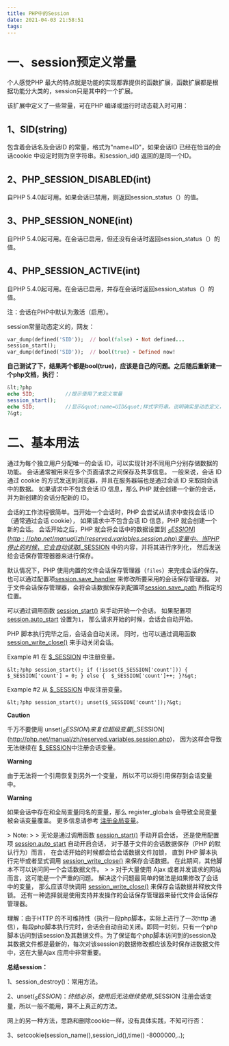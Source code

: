 ```yaml
---
title: PHP中的Session
date: 2021-04-03 21:58:51
tags:
---
```


# 一、session预定义常量

个人感觉PHP 最大的特点就是功能的实现都靠提供的函数扩展，函数扩展都是根据功能分大类的，session只是其中的一个扩展。

该扩展中定义了一些常量，可在PHP 编译或运行时动态载入时可用：

## **1、SID(string)**

包含着会话名及会话ID 的常量，格式为&quot;name=ID&quot;，如果会话ID 已经在恰当的会话cookie 中设定时则为空字符串。和session_id() 返回的是同一个ID。



## **2、PHP_SESSION_DISABLED(int)**

自PHP 5.4.0起可用。如果会话已禁用，则返回session_status（）的值。



## **3、PHP_SESSION_NONE(int)**

自PHP 5.4.0起可用。在会话已启用，但还没有会话时返回session_status（）的值。



## **4、PHP_SESSION_ACTIVE(int)**

自PHP 5.4.0起可用。在会话已启用，并存在会话时返回session_status（）的值。

注：会话在PHP中默认为激活（启用）。



session常量动态定义的，网友：



```ruby
var_dump(defined('SID'));  // bool(false) - Not defined...
session_start();
var_dump(defined('SID'));  // bool(true) - Defined now!
```

**自己测试了下，结果两个都是bool(true)，应该是自己的问题。之后随后重新建一个php文档，执行：**



```php
&lt;?php
echo SID;          //提示使用了未定义常量
session_start();
echo SID;          //显示&quot;name=UID&quot;样式字符串。说明确实是动态定义，因为没有会话就没有会话的UID.
?&gt;
```

# **二、基本用法**

通过为每个独立用户分配唯一的会话 ID，可以实现针对不同用户分别存储数据的功能。 会话通常被用来在多个页面请求之间保存及共享信息。  一般来说，会话 ID 通过 cookie 的方式发送到浏览器，并且在服务器端也是通过会话 ID 来取回会话中的数据。 如果请求中不包含会话 ID 信息，那么 PHP 就会创建一个新的会话，并为新创建的会话分配新的 ID。

会话的工作流程很简单。当开始一个会话时，PHP 会尝试从请求中查找会话 ID （通常通过会话 cookie）， 如果请求中不包含会话 ID 信息，PHP 就会创建一个新的会话。 会话开始之后，PHP 就会将会话中的数据设置到 [$_SESSION](http://php.net/manual/zh/reserved.variables.session.php) 变量中。 当 PHP 停止的时候，它会自动读取 [$_SESSION](http://php.net/manual/zh/reserved.variables.session.php) 中的内容，并将其进行序列化， 然后发送给会话保存管理器器来进行保存。

默认情况下，PHP 使用内置的文件会话保存管理器（`files`）来完成会话的保存。 也可以通过配置项[session.save_handler](http://php.net/manual/zh/session.configuration.php#ini.session.save-handler) 来修改所要采用的会话保存管理器。 对于文件会话保存管理器，会将会话数据保存到配置项[session.save_path](http://php.net/manual/zh/session.configuration.php#ini.session.save-path) 所指定的位置。

可以通过调用函数 [session_start()](http://php.net/manual/zh/function.session-start.php) 来手动开始一个会话。 如果配置项 [session.auto_start](http://php.net/manual/zh/session.configuration.php#ini.session.auto-start) 设置为`1`， 那么请求开始的时候，会话会自动开始。

PHP 脚本执行完毕之后，会话会自动关闭。 同时，也可以通过调用函数 [session_write_close()](http://php.net/manual/zh/function.session-write-close.php) 来手动关闭会话。

Example #1 在 [$_SESSION](http://php.net/manual/zh/reserved.variables.session.php) 中注册变量。

```
&lt;?php session_start(); if (!isset($_SESSION['count'])) {  $_SESSION['count'] = 0; } else {  $_SESSION['count']++; }?&gt;
```

Example #2 从 [$_SESSION](http://php.net/manual/zh/reserved.variables.session.php) 中反注册变量。

```
&lt;?php session_start(); unset($_SESSION['count']);?&gt;
```

**Caution**

千万不要使用 unset($_SESSION) 来复位超级变量 [$_SESSION](http://php.net/manual/zh/reserved.variables.session.php)， 因为这样会导致无法继续在 [$_SESSION](http://php.net/manual/zh/reserved.variables.session.php)中注册会话变量。

**Warning**

由于无法将一个引用恢复到另外一个变量， 所以不可以将引用保存到会话变量中。

**Warning**

如果会话中存在和全局变量同名的变量，那么 register_globals 会导致全局变量被会话变量覆盖。 更多信息请参考 [注册全局变量](http://php.net/manual/zh/security.globals.php)。

&gt; Note:
&gt;
&gt; 无论是通过调用函数 [session_start()](http://php.net/manual/zh/function.session-start.php) 手动开启会话， 还是使用配置项 [session.auto_start](http://php.net/manual/zh/session.configuration.php#ini.session.auto-start) 自动开启会话， 对于基于文件的会话数据保存（PHP 的默认行为）而言， 在会话开始的时候都会给会话数据文件加锁， 直到 PHP 脚本执行完毕或者显式调用 [session_write_close()](http://php.net/manual/zh/function.session-write-close.php) 来保存会话数据。 在此期间，其他脚本不可以访问同一个会话数据文件。
&gt;
&gt; 对于大量使用 Ajax 或者并发请求的网站而言，这可能是一个严重的问题。 解决这个问题最简单的做法是如果修改了会话中的变量， 那么应该尽快调用 [session_write_close()](http://php.net/manual/zh/function.session-write-close.php) 来保存会话数据并释放文件锁。 还有一种选择就是使用支持并发操作的会话保存管理器来替代文件会话保存管理器。

理解：由于HTTP 的不可维持性（执行一段php脚本，实际上进行了一次http  通信），每段php脚本执行完时，会话会自动自动关闭。即同一时刻，只有一个php脚本访问到该session及其数据文件。为了保证每个php脚本访问到的session及其数据文件都是最新的，每次对该session的数据修改都应该及时保存进数据文件中，这在大量Ajax  应用中非常重要。



**总结session：**

1、session_destroy()：常用方法。

2、unset($_SESSION)：终结必杀，使用后无法继续使用$_SESSION 注册会话变量，所以一般不能用，算不上真正的方法。

网上的另一种方法，思路和删除cookie一样，没有具体实践，不知可行否：

 3、setcookie(session_name(),session_id(),time() -8000000,..);
